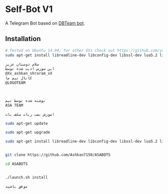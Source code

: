 Self-Bot V1
============

A Telegram Bot based on [DBTeam bot](https://github.com/Josepdal/DBTeam).

Installation
------------
```bash
# Tested on Ubuntu 14.04, for other OSs check out https://github.com/yagop/telegram-bot/wiki/Installation
sudo apt-get install libreadline-dev libconfig-dev libssl-dev lua5.2 liblua5.2-dev libevent-dev make unzip git redis-server g++ libjansson-dev libpython-dev expat libexpat1-dev
```

```bash
سلام دوستان عزیز 
این سورس ادیت شده توسط 
@Xx_ashkan_shraram_xX
کانال تیم ما 
@LOGOTEAM



نوشته شده توسط تیم
ASA TEAM

اموزش نصب ربات سلف بات

sudo apt-get update

sudo apt-get upgrade

sudo apt-get install libreadline-dev libconfig-dev libssl-dev lua5.2 liblua5.2-dev libevent-dev make unzip git redis-server g++ libjansson-dev libpython-dev expat libexpat1-dev


git clone https://github.com/Ashkan7150/ASABOTS

cd ASABOTS


./launch.sh install

موفق باشيد
